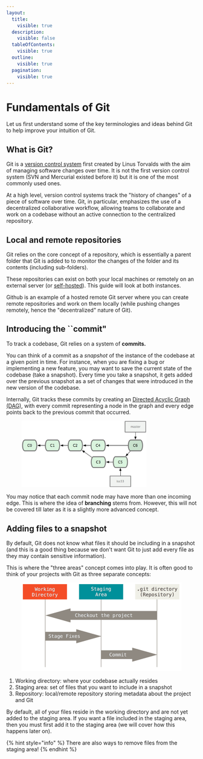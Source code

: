 ```yaml
---
layout:
  title:
    visible: true
  description:
    visible: false
  tableOfContents:
    visible: true
  outline:
    visible: true
  pagination:
    visible: true
---
```


# Fundamentals of Git

Let us first understand some of the key terminologies and ideas behind Git to help improve your intuition of Git.

## What is Git?

Git is a [version control system](https://www.atlassian.com/git/tutorials/what-is-version-control) first created by Linus Torvalds with the aim of managing software changes over time. It is not the first version control system (SVN and Mercurial existed before it) but it is one of the most commonly used ones.

At a high level, version control systems track the "history of changes" of a piece of software over time. Git, in particular, emphasizes the use of a decentralized collaborative workflow, allowing teams to collaborate and work on a codebase without an active connection to the centralized repository.

## Local and remote repositories

Git relies on the core concept of a repository, which is essentially a parent folder that Git is added to to monitor the changes of the folder and its contents (including sub-folders).

These repositories can exist on both your local machines or remotely on an external server (or [self-hosted](https://about.gitea.com/)). This guide will look at both instances.

Github is an example of a hosted remote Git server where you can create remote repositories and work on them locally (while pushing changes remotely, hence the "decentralized" nature of Git).

## Introducing the \`\`commit"

To track a codebase, Git relies on a system of **commits.**

You can think of a commit as a _snapshot_ of the instance of the codebase at a given point in time. For instance, when you are fixing a bug or implementing a new feature, you may want to save the current state of the codebase (take a snapshot). Every time you take a snapshot, it gets added over the previous snapshot as a set of changes that were introduced in the new version of the codebase.

Internally, Git tracks these commits by creating an [Directed Acyclic Graph (DAG)](https://en.wikipedia.org/wiki/Directed\_acyclic\_graph), with every commit representing a node in the graph and every edge points back to the previous commit that occurred.

<figure><img src="../.gitbook/assets/image.png" alt="" width="331"><figcaption></figcaption></figure>

You may notice that each commit node may have more than one incoming edge. This is where the idea of **branching** stems from. However, this will not be covered till later as it is a slightly more advanced concept.

## Adding files to a snapshot

By default, Git does not know what files it should be including in a snapshot (and this is a good thing because we don't want Git to just add every file as they may contain sensitive information).

This is where the "three areas" concept comes into play. It is often good to think of your projects with Git as three separate concepts:

<figure><img src="../.gitbook/assets/areas.png" alt="" width="563"><figcaption></figcaption></figure>

1. Working directory: where your codebase actually resides
2. Staging area: set of files that you want to include in a snapshot
3. Repository: local/remote repository storing metadata about the project and Git

By default, all of your files reside in the working directory and are not yet added to the staging area. If you want a file included in the staging area, then you must first add it to the staging area (we will cover how this happens later on).

{% hint style="info" %}
There are also ways to remove files from the staging area!
{% endhint %}

